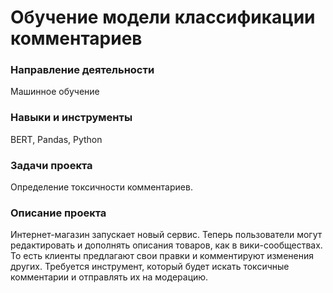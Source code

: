 # Обучение модели классификации комментариев

### Направление деятельности

Машинное обучение

### Навыки и инструменты

BERT, Pandas, Python

### Задачи проекта

Определение токсичности комментариев.

### Описание проекта

Интернет-магазин запускает новый сервис. Теперь пользователи могут редактировать и дополнять описания товаров, как в вики-сообществах. То есть клиенты предлагают свои правки и комментируют изменения других. Требуется инструмент, который будет искать токсичные комментарии и отправлять их на модерацию.
